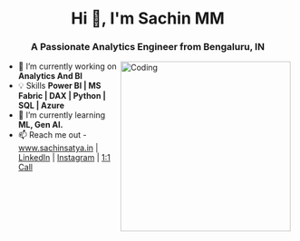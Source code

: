 <h1 align="center">Hi 👋,     I'm Sachin MM</h1>
<h3 align="center">A Passionate Analytics Engineer from Bengaluru, IN</h3>
<img align="right" alt="Coding" width="300" src="https://cdn.dribbble.com/users/1162077/screenshots/3848914/programmer.gif">


- 🔭 I’m currently working on **Analytics And BI**
- 💡 Skills **Power BI | MS Fabric | DAX | Python | SQL | Azure**
- 🌱 I’m currently learning **ML, Gen AI.**
- 📫 Reach me out - <a href="https://www.sachinsatya.in" target="blank">www.sachinsatya.in</a> | <a href="https://www.linkedin.com/in/sachin-m-6a6a9a171/" target="blank">LinkedIn</a> | <a href="https://www.instagram.com/sachin_satyaa/" target="blank">Instagram</a>  | <a href="https://topmate.io/sachin_mm/950467" target="blank">1:1 Call</a>







